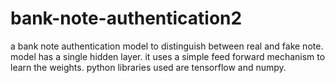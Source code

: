 # bank-note-authentication2
a bank note authentication model to distinguish between real and fake note. model has a single hidden layer. it uses a simple feed forward mechanism to learn the weights. python libraries used are tensorflow and numpy.
